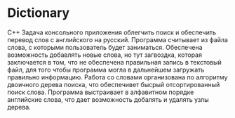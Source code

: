# Dictionary
C++
Задача консольного приложения облегчить поиск и обеспечить перевод слов с английского на русский. Программа считывает из файла слова, 
с которыми пользователь будет заниматься. Обеспечена возможность добавлять новые слова, но тут загвоздка, которая заключается в том, что
не обеспечена правильная запись в текстовый файл, для того чтобы программа могла в дальнейшем загружать правильно информацию.
Работа со словами организована по алгоритму двоичного дерева поиска, что обеспечивет бысрый отсортированный поиск слова.
Программа выстраивает в алфавитном порядке английские слова, что дает возможность добалять и удалять узлы дерева. 
